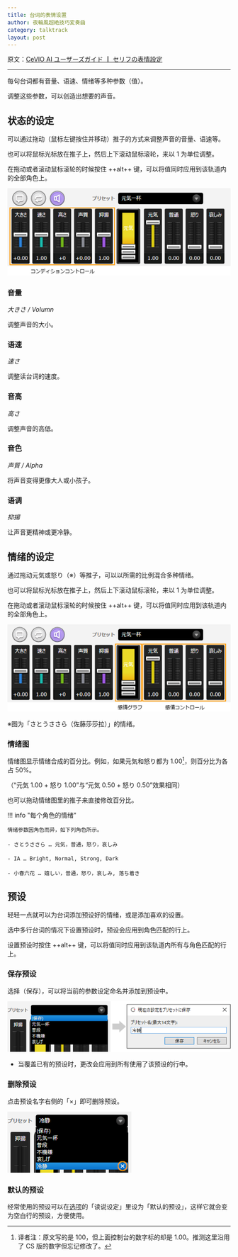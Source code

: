 ```yaml
---
title: 台词的表情设置
author: 夜輪風超絶技巧変奏曲
category: talktrack
layout: post
---
```

原文：[CeVIO AI ユーザーズガイド ┃ セリフの表情設定](https://cevio.jp/guide/cevio_ai/talktrack/talk_05/)

---

每句台词都有音量、语速、情绪等多种参数（值）。

调整这些参数，可以创造出想要的声音。

## 状态的设定

可以通过拖动（鼠标左键按住并移动）推子的方式来调整声音的音量、语速等。

也可以将鼠标光标放在推子上，然后上下滚动鼠标滚轮，来以 1 为单位调整。

在拖动或者滚动鼠标滚轮的时候按住 ++alt++ 键，可以将值同时应用到该轨道内的全部角色上。

![condition controller](images/3.6.1.png)

### 音量

*大きさ / Volumn*

调整声音的大小。

### 语速

*速さ*

调整读台词的速度。

### 音高

*高さ*

调整声音的高低。

### 音色

*声質 / Alpha*

将声音变得更像大人或小孩子。

### 语调

*抑揚*

让声音更精神或更冷静。

## 情绪的设定

通过拖动元気或怒り（※）等推子，可以以所需的比例混合多种情绪。

也可以将鼠标光标放在推子上，然后上下滚动鼠标滚轮，来以 1 为单位调整。

在拖动或者滚动鼠标滚轮的时候按住 ++alt++ 键，可以将值同时应用到该轨道内的全部角色上。

![emotion controller](images/3.6.2.png)

※图为「さとうささら（佐藤莎莎拉）」的情绪。

### 情绪图

情绪图显示情绪合成的百分比。例如，如果元気和怒り都为 1.00[^1]，则百分比为各占 50%。

（“元気 1.00 + 怒り 1.00”与“元気 0.50 + 怒り 0.50”效果相同）

也可以拖动情绪图里的推子来直接修改百分比。

!!! info "每个角色的情绪"
    
    情绪参数因角色而异，如下列角色所示。

    - さとうささら … 元気，普通，怒り，哀しみ

    - IA … Bright, Normal, Strong, Dark

    - 小春六花 … 嬉しい，普通，怒り，哀しみ, 落ち着き

## 预设

轻轻一点就可以为台词添加预设好的情绪，或是添加喜欢的设置。

选中多行台词的情况下设置预设时，预设会应用到角色匹配的行上。

设置预设时按住 ++alt++ 键，可以将值同时应用到该轨道内所有与角色匹配的行上。

### 保存预设

选择（保存），可以将当前的参数设定命名并添加到预设中。

![save preset](images/3.6.3.png)

* 当覆盖已有的预设时，更改会应用到所有使用了该预设的行中。

### 删除预设

点击预设名字右侧的「×」即可删除预设。

![delete preset](images/3.6.4.png)

### 默认的预设

经常使用的预设可以在[选项](../option/option.md)的「读说设定」里设为「默认的预设」，这样它就会变为空白行的预设，方便使用。

[^1]:译者注：原文写的是 100，但上面控制台的数字标的却是 1.00。推测这里沿用了 CS 版的数字但忘记修改了。
